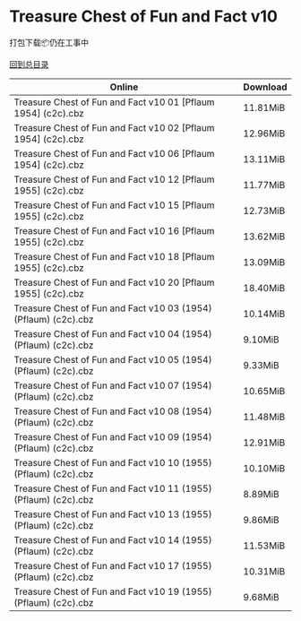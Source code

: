 # Treasure Chest of Fun and Fact v10

打包下载📦仍在工事中

[回到总目录](/Catalogs.md)







Online | Download
--- | ---
Treasure Chest of Fun and Fact v10 01 [Pflaum 1954] (c2c).cbz | 11.81MiB
Treasure Chest of Fun and Fact v10 02 [Pflaum 1954] (c2c).cbz | 12.96MiB
Treasure Chest of Fun and Fact v10 06 [Pflaum 1954] (c2c).cbz | 13.11MiB
Treasure Chest of Fun and Fact v10 12 [Pflaum 1955] (c2c).cbz | 11.77MiB
Treasure Chest of Fun and Fact v10 15 [Pflaum 1955] (c2c).cbz | 12.73MiB
Treasure Chest of Fun and Fact v10 16 [Pflaum 1955] (c2c).cbz | 13.62MiB
Treasure Chest of Fun and Fact v10 18 [Pflaum 1955] (c2c).cbz | 13.09MiB
Treasure Chest of Fun and Fact v10 20 [Pflaum 1955] (c2c).cbz | 18.40MiB
Treasure Chest of Fun and Fact v10 03 (1954) (Pflaum) (c2c).cbz | 10.14MiB
Treasure Chest of Fun and Fact v10 04 (1954) (Pflaum) (c2c).cbz | 9.10MiB
Treasure Chest of Fun and Fact v10 05 (1954) (Pflaum) (c2c).cbz | 9.33MiB
Treasure Chest of Fun and Fact v10 07 (1954) (Pflaum) (c2c).cbz | 10.65MiB
Treasure Chest of Fun and Fact v10 08 (1954) (Pflaum) (c2c).cbz | 11.48MiB
Treasure Chest of Fun and Fact v10 09 (1954) (Pflaum) (c2c).cbz | 12.91MiB
Treasure Chest of Fun and Fact v10 10 (1955) (Pflaum) (c2c).cbz | 10.10MiB
Treasure Chest of Fun and Fact v10 11 (1955) (Pflaum) (c2c).cbz | 8.89MiB
Treasure Chest of Fun and Fact v10 13 (1955) (Pflaum) (c2c).cbz | 9.86MiB
Treasure Chest of Fun and Fact v10 14 (1955) (Pflaum) (c2c).cbz | 11.53MiB
Treasure Chest of Fun and Fact v10 17 (1955) (Pflaum) (c2c).cbz | 10.31MiB
Treasure Chest of Fun and Fact v10 19 (1955) (Pflaum) (c2c).cbz | 9.68MiB